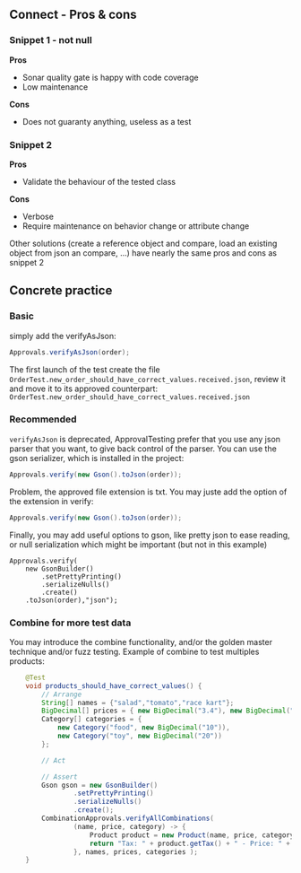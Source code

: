 ## Connect - Pros & cons
### Snippet 1 - not null
**Pros**
* Sonar quality gate is happy with code coverage
* Low maintenance

**Cons**
* Does not guaranty anything, useless as a test

### Snippet 2 
**Pros**
* Validate the behaviour of the tested class

**Cons**
* Verbose
* Require maintenance on behavior change or attribute change

Other solutions (create a reference object and compare, load an existing object from json an compare, ...)
have nearly the same pros and cons as snippet 2

## Concrete practice
### Basic
simply add the verifyAsJson:
```java
Approvals.verifyAsJson(order);
```
The first launch of the test create the file 
`OrderTest.new_order_should_have_correct_values.received.json`,
review it and move it to its approved counterpart: 
`OrderTest.new_order_should_have_correct_values.received.json`

### Recommended
`verifyAsJson` is deprecated, ApprovalTesting prefer that you use any json parser that you want,
to give back control of the parser.
You can use the gson serializer, which is installed in the project:
```java
Approvals.verify(new Gson().toJson(order));
```
Problem, the approved file extension is txt. You may juste add the option of the extension in verify:
```java
Approvals.verify(new Gson().toJson(order));
```
Finally, you may add useful options to gson, like pretty json to ease reading, 
or null serialization which might be important (but not in this example)
```
Approvals.verify(
    new GsonBuilder()
        .setPrettyPrinting()
        .serializeNulls()
        .create()
    .toJson(order),"json");
```

### Combine for more test data
You may introduce the combine functionality, and/or the golden master technique and/or fuzz testing.
Example of combine to test multiples products:
```java 
    @Test
    void products_should_have_correct_values() {
        // Arrange
        String[] names = {"salad","tomato","race kart"};
        BigDecimal[] prices = { new BigDecimal("3.4"), new BigDecimal("5.5") };
        Category[] categories = {
            new Category("food", new BigDecimal("10")),
            new Category("toy", new BigDecimal("20"))
        };

        // Act

        // Assert
        Gson gson = new GsonBuilder()
                .setPrettyPrinting()
                .serializeNulls()
                .create();
        CombinationApprovals.verifyAllCombinations(
                (name, price, category) -> {
                    Product product = new Product(name, price, category);
                    return "Tax: " + product.getTax() + " - Price: " + product.getTaxedAmount();
                }, names, prices, categories );
    }
```
